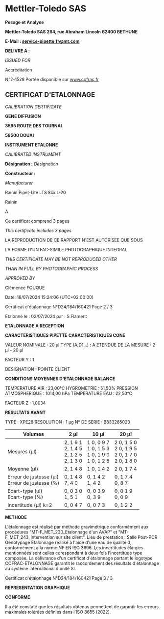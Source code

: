 # **Mettler-Toledo SAS**

**Pesage et Analyse**

**Mettler-Toledo SAS**
**264, rue Abraham Lincoln**
**62400 BETHUNE**

**E-Mail : service-pipette.fr@mt.com**


**DELIVRE A :**

_ISSUED FOR_


Accréditation

N°2-1528
Portée disponible
sur www.cofrac.fr
## **CERTIFICAT D'ETALONNAGE**

_CALIBRATION CERTIFICATE_

**GENE DIFFUSION**

**3595 ROUTE DES TOURNAI**

**59500 DOUAI**


**INSTRUMENT ETALONNE**

_CALIBRATED INSTRUMENT_


**Désignation :**
_Designation_

**Constructeur :**

_Manufacturer_


Rainin Pipet-Lite LTS 8cx L-20

Rainin



A



Ce certificat comprend 3 pages

_This certificate includes 3 pages_

LA REPRODUCTION DE CE RAPPORT N'EST AUTORISEE QUE SOUS

LA FORME D'UN FAC-SIMILE PHOTOGRAPHIQUE INTEGRAL

_THIS CERTIFICATE MAY BE NOT REPRODUCED OTHER_

_THAN IN FULL BY PHOTOGRAPHIC PROCESS_


_APPROVED BY_

Clémence FOUQUE

Date: 18/07/2024 15:24:06 (UTC+02:00:00)

Certificat d'étalonnage N°D24/184/160421  Page 2 / 3

Etalonné le : 02/07/2024 par : S.Flament

**ETALONNAGE A RECEPTION**

**CARACTERISTIQUES PIPETTE** **CARACTERISTIQUES CONE**


VALEUR NOMINALE : 20 µl
TYPE (A,D1...) : A
ETENDUE DE LA MESURE : 2 µl - 20 µl

FACTEUR Y : 1


DESIGNATION : POINTE CLIENT


**CONDITIONS MOYENNES D'ETALONNAGE** **BALANCE**


TEMPERATURE AIR : 23,00°C
HYGROMETRIE : 51,50%
PRESSION ATMOSPHERIQUE : 1014,00 hPa
TEMPERATURE EAU : 22,50°C

FACTEUR Z : 1,0034

**RESULTATS AVANT**


TYPE : XPE26
RESOLUTION : 1 µg
N° DE SERIE : B833285023










|Volumes|2 µl|10 µl|20 µl|
|---|---|---|---|
|Mesures (µl)|2, 1 9 1<br>2, 1 4 5<br>2, 1 2 5<br>2, 1 3 0|1 0, 0 9 7<br>1 0, 1 5 3<br>1 0, 1 9 0<br>1 0, 1 2 8|2 0, 1 5 0<br>2 0, 1 9 5<br>2 0, 1 7 0<br>2 0, 1 8 0|
|Moyenne (µl)|2, 1 4 8|1 0, 1 4 2|2 0, 1 7 4|
|Erreur de justesse (µl)<br>Erreur de justesse (%)|0, 1 4 8<br>7, 4 0|0, 1 4 2<br>1, 4 2|0, 1 7 4<br>0, 8 7|
|Ecart-type (µl)<br>Ecart-type (%)|0, 0 3 0<br>1, 5 1|0, 0 3 9<br>0, 3 9|0, 0 1 9<br>0, 0 9|
|Incertitude (µl) k=2|0, 0 4 7|0, 0 7 3|0, 1 2 2|


**METHODE**

L'étalonnage est réalisé par méthode gravimétrique conformément aux procédures "MT-F_MET_230_Etalonnage d'un AVAP" et
"MT-F_MET_243_Intervention sur site client".
Lieu de prestation : Salle Post-PCR Génotypage
Etalonnage réalisé à l'aide d'une eau de qualité 3, conformément à la norme NF EN ISO 3696.
Les incertitudes élargies mentionnées sont celles corespondant à deux fois l'incertitude type composée.
La délivrance d'un certificat d'étalonnage portant le logotype COFRAC-ETALONNAGE garantit le raccordement des résultats d'étalonnage au système
international d'unité SI.

Certificat d'étalonnage N°D24/184/160421  Page 3 / 3

**REPRESENTATION GRAPHIQUE**

**CONFORME**

Il a été constaté que les résultats obtenus permettent de garantir les erreurs maximales tolérées définies dans l'ISO 8655 (2022).

